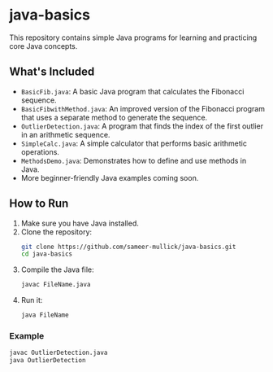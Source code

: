 # java-basics

This repository contains simple Java programs for learning and practicing core Java concepts.

## What's Included
- `BasicFib.java`: A basic Java program that calculates the Fibonacci sequence.
- `BasicFibwithMethod.java`: An improved version of the Fibonacci program that uses a separate method to generate the sequence.
- `OutlierDetection.java`: A program that finds the index of the first outlier in an arithmetic sequence.
- `SimpleCalc.java`: A simple calculator that performs basic arithmetic operations.
- `MethodsDemo.java`: Demonstrates how to define and use methods in Java.
- More beginner-friendly Java examples coming soon.

## How to Run
1. Make sure you have Java installed.
2. Clone the repository:
    ```bash
    git clone https://github.com/sameer-mullick/java-basics.git
    cd java-basics
    ```
3. Compile the Java file:
    ```bash
    javac FileName.java
    ```
4. Run it:
    ```bash
    java FileName
    ```

### Example
```bash
javac OutlierDetection.java
java OutlierDetection
